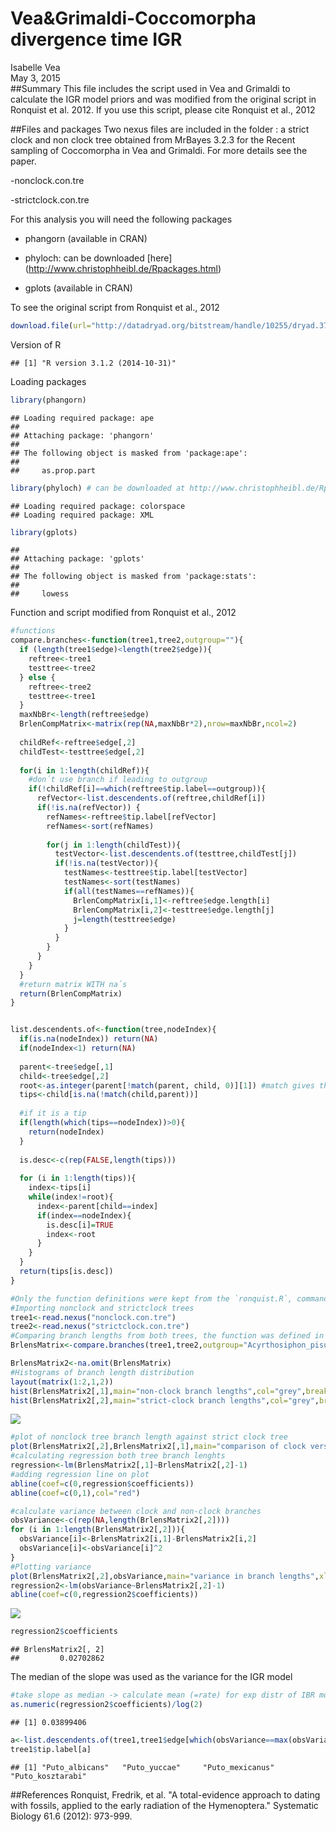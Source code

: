 # Vea&Grimaldi-Coccomorpha divergence time IGR
Isabelle Vea  
May 3, 2015  
##Summary
This file includes the script used in Vea and Grimaldi to calculate the IGR model priors and was modified from the original script in Ronquist et al. 2012. If you use this script, please cite Ronquist et al., 2012


##Files and packages
Two nexus files are included in the folder : a strict clock and non clock tree obtained from MrBayes 3.2.3 for the Recent sampling of Coccomorpha in Vea and Grimaldi. For more details see the paper.

  -nonclock.con.tre
  
  -strictclock.con.tre
  
For this analysis you will need the following packages
  - phangorn (available in CRAN)
  
  - phyloch: can be downloaded [here] (http://www.christophheibl.de/Rpackages.html)
  
  - gplots (available in CRAN)

To see the original script from Ronquist et al., 2012


```r
download.file(url="http://datadryad.org/bitstream/handle/10255/dryad.37785/R-Scripts_PriorFitting-RelaxedClockModels.r?sequence=1", destfile="ronquist.R", method="curl")
```

Version of R

```
## [1] "R version 3.1.2 (2014-10-31)"
```

Loading packages

```r
library(phangorn)
```

```
## Loading required package: ape
## 
## Attaching package: 'phangorn'
## 
## The following object is masked from 'package:ape':
## 
##     as.prop.part
```

```r
library(phyloch) # can be downloaded at http://www.christophheibl.de/Rpackages.html
```

```
## Loading required package: colorspace
## Loading required package: XML
```

```r
library(gplots)
```

```
## 
## Attaching package: 'gplots'
## 
## The following object is masked from 'package:stats':
## 
##     lowess
```

Function and script modified from Ronquist et al., 2012

```r
#functions
compare.branches<-function(tree1,tree2,outgroup=""){
  if (length(tree1$edge)<length(tree2$edge)){
    reftree<-tree1
    testtree<-tree2
  } else {
    reftree<-tree2
    testtree<-tree1
  }
  maxNbBr<-length(reftree$edge)
  BrlenCompMatrix<-matrix(rep(NA,maxNbBr*2),nrow=maxNbBr,ncol=2)
  
  childRef<-reftree$edge[,2]
  childTest<-testtree$edge[,2]
  
  for(i in 1:length(childRef)){
    #don´t use branch if leading to outgroup
    if(!childRef[i]==which(reftree$tip.label==outgroup)){
      refVector<-list.descendents.of(reftree,childRef[i])
      if(!is.na(refVector)) {              
        refNames<-reftree$tip.label[refVector]
        refNames<-sort(refNames)
        
        for(j in 1:length(childTest)){
          testVector<-list.descendents.of(testtree,childTest[j])
          if(!is.na(testVector)){
            testNames<-testtree$tip.label[testVector]
            testNames<-sort(testNames)
            if(all(testNames==refNames)){
              BrlenCompMatrix[i,1]<-reftree$edge.length[i]
              BrlenCompMatrix[i,2]<-testtree$edge.length[j]
              j=length(testtree$edge)
            }
          }
        }
      }          
    }        
  } 
  #return matrix WITH na´s
  return(BrlenCompMatrix)     
}


list.descendents.of<-function(tree,nodeIndex){
  if(is.na(nodeIndex)) return(NA)
  if(nodeIndex<1) return(NA)
  
  parent<-tree$edge[,1]
  child<-tree$edge[,2]
  root<-as.integer(parent[!match(parent, child, 0)][1]) #match gives the positions at which the entries of the parent vector occur in the child vector. If =0, then no match and =root node
  tips<-child[is.na(!match(child,parent))]
  
  #if it is a tip
  if(length(which(tips==nodeIndex))>0){
    return(nodeIndex)
  }
  
  is.desc<-c(rep(FALSE,length(tips)))
  
  for (i in 1:length(tips)){
    index<-tips[i]
    while(index!=root){
      index<-parent[child==index]
      if(index==nodeIndex){
        is.desc[i]=TRUE
        index<-root
      }
    }
  }
  return(tips[is.desc])
}
```


```r
#Only the function definitions were kept from the `ronquist.R`, command lines were as follow:
#Importing nonclock and strictclock trees
tree1<-read.nexus("nonclock.con.tre")
tree2<-read.nexus("strictclock.con.tre")
#Comparing branch lengths from both trees, the function was defined in ronquist.R modified script
BrlensMatrix<-compare.branches(tree1,tree2,outgroup="Acyrthosiphon_pisum")
```


```r
BrlensMatrix2<-na.omit(BrlensMatrix)
#Histograms of branch length distribution
layout(matrix(1:2,1,2))
hist(BrlensMatrix2[,1],main="non-clock branch lengths",col="grey",breaks=20)
hist(BrlensMatrix2[,2],main="strict-clock branch lengths",col="grey",breaks=20)
```

![](Coccomorpha-IGR_files/figure-html/unnamed-chunk-6-1.png) 

```r
#plot of nonclock tree branch length against strict clock tree
plot(BrlensMatrix2[,2],BrlensMatrix2[,1],main="comparison of clock versus non-clock branch lengths",xlab="strict-clock brlens",ylab="non-clock brlens",xlim=c(0,max(BrlensMatrix2)),ylim=c(0,max(BrlensMatrix2)))
#calculating regression both tree branch lenghts
regression<-lm(BrlensMatrix2[,1]~BrlensMatrix2[,2]-1)
#adding regression line on plot
abline(coef=c(0,regression$coefficients))
abline(coef=c(0,1),col="red")

#calculate variance between clock and non-clock branches
obsVariance<-c(rep(NA,length(BrlensMatrix2[,2])))
for (i in 1:length(BrlensMatrix2[,2])){
  obsVariance[i]<-BrlensMatrix2[i,1]-BrlensMatrix2[i,2]
  obsVariance[i]<-obsVariance[i]^2
}
#Plotting variance
plot(BrlensMatrix2[,2],obsVariance,main="variance in branch lengths",xlab="t[i]",ylab="(b[i]-t[i])^2")
regression2<-lm(obsVariance~BrlensMatrix2[,2]-1)
abline(coef=c(0,regression2$coefficients))
```

![](Coccomorpha-IGR_files/figure-html/unnamed-chunk-6-2.png) 

```r
regression2$coefficients
```

```
## BrlensMatrix2[, 2] 
##         0.02702862
```

The median of the slope was used as the variance for the IGR model


```r
#take slope as median -> calculate mean (=rate) for exp distr of IBR model
as.numeric(regression2$coefficients)/log(2)
```

```
## [1] 0.03899406
```

```r
a<-list.descendents.of(tree1,tree1$edge[which(obsVariance==max(obsVariance))+1,2])  #+1 because root branch was not sampled by function ?compare.branches?!
tree1$tip.label[a]
```

```
## [1] "Puto_albicans"   "Puto_yuccae"     "Puto_mexicanus"  "Puto_kosztarabi"
```


##References
Ronquist, Fredrik, et al. "A total-evidence approach to dating with fossils, applied to the early radiation of the Hymenoptera." Systematic Biology 61.6 (2012): 973-999.
